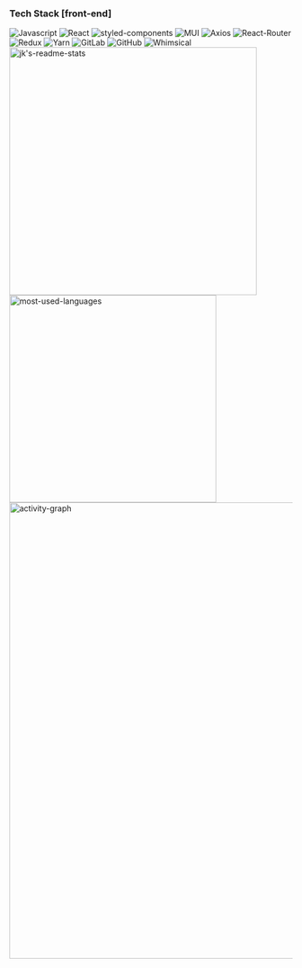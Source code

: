 <!-- 
<h2> 안녕하세요.<br>
본질을 깊게 고민하고, 다양하고 유연한 사고방식으로 대응하는 예비 개발자 Lea입니다. </h2> -->
 
<h3>Tech Stack [front-end] </h3>
<div>
<img alt="Javascript" src ="https://img.shields.io/badge/Javascript-F7DF1E.svg?&style=for-the-badge&logo=Javascript&logoColor=black"/>
<img alt="React" src ="https://img.shields.io/badge/React-61DAFB.svg?&style=for-the-badge&logo=React&logoColor=black"/>
<img alt="styled-components" src ="https://img.shields.io/badge/styled--components-DB7093.svg?&style=for-the-badge&logo=styled-components&logoColor=black"/>
<img alt="MUI" src ="https://img.shields.io/badge/MUI-007FFF.svg?&style=for-the-badge&logo=MUI&logoColor=white"/>
<img alt="Axios" src ="https://img.shields.io/badge/Axios-671DDF.svg?&style=for-the-badge&logo=Axios&logoColor=white"/>
<img alt="React-Router" src ="https://img.shields.io/badge/React-Router-CA4245.svg?&style=for-the-badge&logo=React-Router&logoColor=white"/>
<img alt="Redux" src ="https://img.shields.io/badge/Redux-764ABC.svg?&style=for-the-badge&logo=Redux&logoColor=white"/>
<img alt="Yarn" src ="https://img.shields.io/badge/Yarn-2C8EBB.svg?&style=for-the-badge&logo=Yarn&logoColor=white"/>
<img alt="GitLab" src ="https://img.shields.io/badge/GitLab-FCA121.svg?&style=for-the-badge&logo=GitLab&logoColor=white"/>
<img alt="GitHub" src ="https://img.shields.io/badge/GitHub-181717.svg?&style=for-the-badge&logo=GitHub&logoColor=white"/>
<img alt="Whimsical" src ="https://img.shields.io/badge/Whimsical-730FC3.svg?&style=for-the-badge&logo=Whimsical&logoColor=white"/>
</div>


<div align="left">

 <a href="https://github-readme-stats.vercel.app/api?username=leaisrevolution&show_icons=true&theme=react&include_all_commits&hide_border=true">
    <img width="440" src="https://github-readme-stats.vercel.app/api?username=leaisrevolution&show_icons=true&theme=react&include_all_commits&hide_border=true" alt="jk's-readme-stats" />
  </a>


  </a>
  <a href="https://github-readme-stats.vercel.app/api/top-langs/?username=leaisrevolution&layout=compact&exclude_repo=seul-kok&langs_count=8&theme=react&hide_border=true">
    <img width="368" src="https://github-readme-stats.vercel.app/api/top-langs/?username=leaisrevolution&layout=compact&exclude_repo=seul-kok&langs_count=8&theme=react&hide_border=true" alt="most-used-languages" />
  </a>
  
</div>
  
  
  <a href="https://activity-graph.herokuapp.com/graph?username=leaisrevolution&theme=react-dark&hide_border=true&bg_color=20232a&color=61dafb&line=61dafb">
    <img width="810" src="https://activity-graph.herokuapp.com/graph?username=leaisrevolution&theme=react-dark&hide_border=true&bg_color=20232a&color=61dafb&line=61dafb" alt="activity-graph" />
  </a>
  
  
<!-- <p> back-end </p>
<ul>
  <li> <img src="https://img.shields.io/badge/Python-3766AB?style=flat-square&logo=Python&logoColor=white"/> &nbsp
  <img src="https://img.shields.io/badge/MongoDB-47A248?style=flat-square&logo=MongoDB&logoColor=white"/> &nbsp
  <img src="https://img.shields.io/badge/MySQL-4479A1?style=flat-square&logo=MySQL&logoColor=white"/> &nbsp
  <img src="https://img.shields.io/badge/mariaDB-003545?style=flat-the-badge&logo=mariaDB&logoColor=white"> &nbsp
  <img src="https://img.shields.io/badge/oracle-F80000?style=flat-the-badge&logo=oracle&logoColor=white"></li> 
</ul>

<br> -->

<!-- 
![Anurag's GitHub stats](https://github-readme-stats.vercel.app/api?username=leaisrevolution&show_icons=true&theme=dracula) -->

<!--
**leaisrevolution/leaisrevolution** is a ✨ _special_ ✨ repository because its `README.md` (this file) appears on your GitHub profile.
<li> <img src="https://img.shields.io/badge/Node.js-339933?style=flat-square&logo=Node.js&logoColor=white"/></a> &nbsp </li>

Here are some ideas to get you started:

- 🔭 I’m currently working on ...
- 🌱 I’m currently learning ...
- 👯 I’m looking to collaborate on ...
- 🤔 I’m looking for help with ...
- 💬 Ask me about ...
- 📫 How to reach me: ...
- 😄 Pronouns: ...
- ⚡ Fun fact: ...
-->
